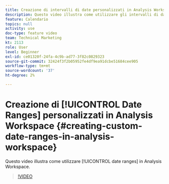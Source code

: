 ```yaml
---
title: Creazione di intervalli di date personalizzati in Analysis Workspace
description: Questo video illustra come utilizzare gli intervalli di date in Analysis Workspace.
feature: Calendario
topics: null
activity: use
doc-type: feature video
team: Technical Marketing
kt: 2113
role: User
level: Beginner
exl-id: ce01320f-24fa-4c9b-ad77-3f82c0829323
source-git-commit: 32424f3f2b05952fe4df9ea91dcbe51684cee905
workflow-type: tm+mt
source-wordcount: '37'
ht-degree: 2%

---
```


# Creazione di [!UICONTROL Date Ranges] personalizzati in Analysis Workspace {#creating-custom-date-ranges-in-analysis-workspace}

Questo video illustra come utilizzare [!UICONTROL date ranges] in Analysis Workspace.

>[!VIDEO](https://video.tv.adobe.com/v/23975/?quality=12)
